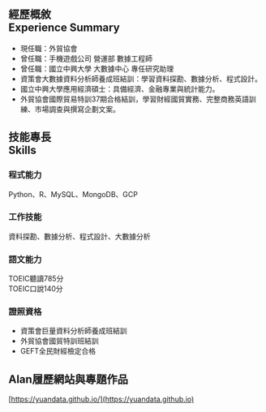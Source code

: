 ## 經歷概敘<br>Experience Summary

* 現任職：外貿協會
* 曾任職：手機遊戲公司 營運部 數據工程師
* 曾任職：國立中興大學 大數據中心 專任研究助理
* 資策會大數據資料分析師養成班結訓：學習資料探勘、數據分析、程式設計。
* 國立中興大學應用經濟碩士：具備經濟、金融專業與統計能力。
* 外貿協會國際貿易特訓37期合格結訓，學習財經國貿實務、完整商務英語訓練、市場調查與撰寫企劃文案。

## 技能專長<br>Skills

### 程式能力
Python、R、MySQL、MongoDB、GCP
### 工作技能
資料探勘、數據分析、程式設計、大數據分析
### 語文能力
TOEIC聽讀785分<br>TOEIC口說140分
### 證照資格
* 資策會巨量資料分析師養成班結訓
* 外貿協會國貿特訓班結訓
* GEFT全民財經檢定合格

## Alan履歷網站與專題作品
[https://yuandata.github.io/](https://yuandata.github.io)
